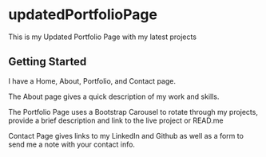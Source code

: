 # updatedPortfolioPage

This is my Updated Portfolio Page with my latest projects 

## Getting Started

I have a Home, About, Portfolio, and Contact page. 

The About page gives a quick description of my work and skills.

The Portfolio Page uses a Bootstrap Carousel to rotate through my projects, provide a brief description and link to the live project or READ.me

Contact Page gives links to my LinkedIn and Github as well as a form to send me a note with your contact info. 

